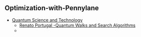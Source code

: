 ## Optimization-with-Pennylane

- [Quantum Science and Technology](https://www.springer.com/series/10039/books)
  - [Renato Portugal -Quantum Walks and Search Algorithms](https://link.springer.com/book/10.1007/978-1-4614-6336-8)
  - 
